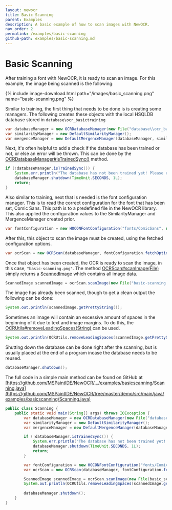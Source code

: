 ```yaml
---
layout: newocr
title: Basic Scanning
parent: Examples
description: A basic example of how to scan images with NewOCR.
nav_order: 2
permalink: /examples/basic-scanning
github-path: examples/basic-scanning.md
---
```


# Basic Scanning

After training a font with NewOCR, it is ready to scan an image. For this example, the image being scanned is the following:

{% include image-download.html path="/images/basic_scanning.png" name="basic-scanning.png" %}

Similar to training, the first thing that needs to be done is is creating some managers. The following creates these objects with the local HSQLDB database stored in `database\ocr_basictraining`

```java
var databaseManager = new OCRDatabaseManager(new File("database\\ocr_basictraining"));
var similarityManager = new DefaultSimilarityManager();
var mergenceManager = new DefaultMergenceManager(databaseManager, similarityManager);
```

Next, it's often helpful to add a check if the database has been trained or not, or else an error will be thrown. This can be done by the [OCRDatabaseManager#isTrainedSync()](https://docs.newocr.dev/NewOCR/com/uddernetworks/newocr/database/OCRDatabaseManager.html#isTrainedSync()) method.

```java
if (!databaseManager.isTrainedSync()) {
    System.err.println("The database has not been trained yet! Please run com.uddernetworks.newocr.demo.TrainDemo to train it and try again.");
    databaseManager.shutdown(TimeUnit.SECONDS, 1L);
    return;
}
```

Also similar to training, next that is needed is the font configuration manager. This is to read the correct configuration for the font that has been set, Comic Sans. This path is to a predefined file in the NewOCR library. This also applied the configuration values to the SimilarityManager and MergenceManager created prior.

```java
var fontConfiguration = new HOCONFontConfiguration("fonts/ComicSans", new ConfigReflectionCacher(), similarityManager, mergenceManager);
```

After this, this object to scan the image must be created, using the fetched configuration options.

```java
var ocrScan = new OCRScan(databaseManager, fontConfiguration.fetchOptions(), similarityManager);
```

Once that object has been created, the OCR is ready to scan the image, in this case, `"basic-scanning.png"`. The method [OCRScan#scanImage(File)](https://docs.newocr.dev/NewOCR/com/uddernetworks/newocr/recognition/OCRScan.html#scanImage(java.io.File)) simply returns a [ScannedImage](https://docs.newocr.dev/NewOCR/com/uddernetworks/newocr/ScannedImage.html) which contains all image data.

```java
ScannedImage scannedImage = ocrScan.scanImage(new File("basic-scanning.png"));
```

The image has already been scanned, though to get a clean output the following can be done:

```java
System.out.println(scannedImage.getPrettyString());
```

Sometimes an image will contain an excessive amount of spaces in the beginning of it due to text and image margins. To do this, the [OCRUtils#removeLeadingSpaces(String)](https://docs.newocr.dev/NewOCR/com/uddernetworks/newocr/utils/OCRUtils.html#removeLeadingSpaces(java.lang.String)) can be used.

```java
System.out.println(OCRUtils.removeLeadingSpaces(scannedImage.getPrettyString()));
```

Shutting down the database can be done right after the scanning, but is usually placed at the end of a program incase the database needs to be reused.

```java
databaseManager.shutdown();
```



The full code in a simple main method can be found on GitHub at [https://github.com/MSPaintIDE/NewOCR/.../examples/basicscanning/Scanning.java](https://github.com/MSPaintIDE/NewOCR/tree/master/demo/src/main/java/examples/basicscanning/Scanning.java)

```java
public class Scanning {
    public static void main(String[] args) throws IOException {
        var databaseManager = new OCRDatabaseManager(new File("database\\ocr_basictraining"));
        var similarityManager = new DefaultSimilarityManager();
        var mergenceManager = new DefaultMergenceManager(databaseManager, similarityManager);

        if (!databaseManager.isTrainedSync()) {
            System.err.println("The database has not been trained yet! Please run com.uddernetworks.newocr.demo.TrainDemo to train it and try again.");
            databaseManager.shutdown(TimeUnit.SECONDS, 1L);
            return;
        }

        var fontConfiguration = new HOCONFontConfiguration("fonts/ComicSans", new ConfigReflectionCacher(), similarityManager, mergenceManager);
        var ocrScan = new OCRScan(databaseManager, fontConfiguration.fetchOptions(), similarityManager);

        ScannedImage scannedImage = ocrScan.scanImage(new File(basic_scanning.png));
        System.out.println(OCRUtils.removeLeadingSpaces(scannedImage.getPrettyString()));
        
        databaseManager.shutdown();
    }
}
```

